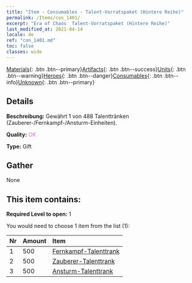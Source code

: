 ```yaml
---
title: "Item - Consumables - Talent-Vorratspaket (Hintere Reihe)"
permalink: /Items/con_1401/
excerpt: "Era of Chaos  Talent-Vorratspaket (Hintere Reihe)"
last_modified_at: 2021-04-14
locale: de
ref: "con_1401.md"
toc: false
classes: wide
---
```

 [Materials](/de/Items/){: .btn .btn--primary}[Artifacts](/de/Items/Artifacts/){: .btn .btn--success}[Units](/de/Items/Units/){: .btn .btn--warning}[Heroes](/de/Items/Heroes/){: .btn .btn--danger}[Consumables](/de/Items/Consumables/){: .btn .btn--info}[Unknown](/de/Items/Unknown/){: .btn .btn--primary}

## Details
 **Beschreibung:** Gewährt 1 von 488 Talenttränken (Zauberer-/Fernkampf-/Ansturm-Einheiten).

 **Quality:** <span style="color: #DA70D6">OK</span>

 **Type:** Gift

## Gather

  None

## This item contains:

 **Required Level to open:** 1

 You would need to choose 1 item from the list (1):

  | Nr | Amount |     Item    |
  |:---|:-------|:------------|
  | 1 | 500 | [Fernkampf-Talenttrank](/de/Items/con_789/) | 
  | 2 | 500 | [Zauberer-Talenttrank](/de/Items/con_790/) | 
  | 3 | 500 | [Ansturm-Talenttrank](/de/Items/con_788/) | 
